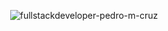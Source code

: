 <p align="center">
<img src="https://i.ibb.co/1G6Grsn4/fullstackdeveloper-pedro-m-cruz.jpg" alt="fullstackdeveloper-pedro-m-cruz" border="0">
</p>
<p align="center">&nbsp;</p>

